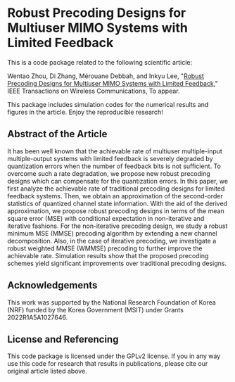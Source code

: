 # Robust Precoding Designs for Multiuser MIMO Systems with Limited Feedback

This is a code package related to the following scientific article:

Wentao Zhou, Di Zhang, Mérouane Debbah, and Inkyu Lee, "[Robust Precoding Designs for Multiuser MIMO Systems with Limited Feedback](https://ieeexplore.ieee.org/document/10438396)," IEEE Transactions on Wireless Communications, To appear.

This package includes simulation codes for the numerical results and figures in the article.
Enjoy the reproducible research!

## Abstract of the Article
It has been well known that the achievable rate of multiuser multiple-input multiple-output systems with limited feedback is severely degraded by quantization errors when the number of feedback bits is not sufficient. To overcome such a rate degradation, we propose new robust precoding designs which can compensate for the quantization errors. In this paper, we first analyze the achievable rate of traditional precoding designs for limited feedback systems. Then, we obtain an approximation of the second-order statistics of quantized channel state information. With the aid of the derived approximation, we propose robust precoding designs in terms of the mean square error (MSE) with conditional expectation in non-iterative and iterative fashions. For the non-iterative precoding design, we study a robust minimum MSE (MMSE) precoding algorithm by extending a new channel decomposition. Also, in the case of iterative precoding, we investigate a robust weighted MMSE (WMMSE) precoding to further improve the achievable rate. Simulation results show that the proposed precoding schemes yield significant improvements over traditional precoding designs.

## Acknowledgements
This work was supported by the National Research Foundation of Korea (NRF) funded by the Korea Government (MSIT) under Grants 2022R1A5A1027646.

## License and Referencing
This code package is licensed under the GPLv2 license. If you in any way use this code for research that results in publications, please cite our original article listed above.
